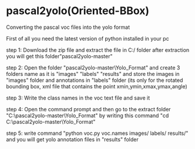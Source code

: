 # pascal2yolo(Oriented-BBox)
Converting the pascal voc files into the yolo format

First of all you need the latest version of python installed in your pc

step 1: Download the zip file and extract the file in C:/ folder after extraction you will get this folder"pascal2yolo-master"

step 2: Open the folder "pascal2yolo-master\Yolo_Format" and create 3 folders name as it is "images" "labels" "results" and store the images in "images" folder and annotations in "labels" folder (its only for the rotated bounding box, xml file that contains the point xmin,ymin,xmax,ymax,angle)

step 3: Write the class names in the voc text file and save it 

step 4: Open the command prompt and then go to the extract folder "C:\pascal2yolo-master\Yolo_Format" by writing this command "cd C:\pascal2yolo-master\Yolo_Format"

step 5: write command "python voc.py voc.names images/ labels/ results/" and you will get yolo annotation files in "results" folder
